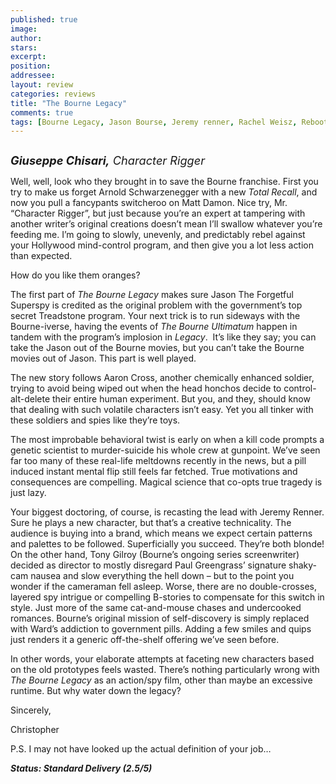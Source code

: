 ```yaml
---
published: true
image:
author: 
stars: 
excerpt: 
position: 
addressee: 
layout: review
categories: reviews
title: "The Bourne Legacy"
comments: true
tags: [Bourne Legacy, Jason Bourse, Jeremy renner, Rachel Weisz, Reboot, Tony Gilroy, Uncategorized]
---
```

<div><p><span class="full-image-block ssNonEditable"><span><a href="/letters/2012/8/10/the-bourne-legacy.html"><img src="http://static.squarespace.com/static/5005f6bcc4aa41161b33e89e/5329cf1fe4b07c068ebf74de/5329cf1fe4b07c068ebf75fa/1344603299627/The%20Bourne%20Legacy.jpg" alt="" /></a></span></span></p>
<p><em style="font-size:130%;"><strong>Giuseppe Chisari,</strong> Character Rigger</em></p>
<p>Well, well, look who they brought in to save the Bourne franchise. First you try to make us forget Arnold Schwarzenegger with a new <em>Total Recall</em>, and now you pull a fancypants switcheroo on Matt Damon. Nice try, Mr. &ldquo;Character Rigger&rdquo;, but just because you&rsquo;re an expert at tampering with another writer&rsquo;s original creations doesn&rsquo;t mean I&rsquo;ll swallow whatever you&rsquo;re feeding me. I&rsquo;m going to slowly, unevenly, and predictably rebel against your Hollywood mind-control program, and then give you a lot less action than expected.</p>
<p>How do you like them oranges?</p>
<p>The first part of <em>The Bourne Legacy</em> makes sure Jason The Forgetful Superspy is credited as the original problem with the government&rsquo;s top secret Treadstone program. Your next trick is to run sideways with the Bourne-iverse, having the events of <em>The Bourne Ultimatum</em> happen in tandem with the program&rsquo;s implosion in <em>Legacy</em>.&nbsp; It&rsquo;s like they say; you can take the Jason out of the Bourne movies, but you can&rsquo;t take the Bourne movies out of Jason. This part is well played.</p>
<p>The new story follows Aaron Cross, another chemically enhanced soldier, trying to avoid being wiped out when the head honchos decide to control-alt-delete their entire human experiment. But you, and they, should know that dealing with such volatile characters isn&rsquo;t easy. Yet you all tinker with these soldiers and spies like they&rsquo;re toys.</p>
<p>The most improbable behavioral twist is early on when a kill code prompts a genetic scientist to murder-suicide his whole crew at gunpoint. We&rsquo;ve seen far too many of these real-life meltdowns recently in the news, but a pill induced instant mental flip still feels far fetched. True motivations and consequences are compelling. Magical science that co-opts true tragedy is just lazy.</p>
<p>Your biggest doctoring, of course, is recasting the lead with Jeremy Renner. Sure he plays a new character, but that&rsquo;s a creative technicality. The audience is buying into a brand, which means we expect certain patterns and palettes to be followed. Superficially you succeed. They&rsquo;re both blonde! On the other hand, Tony Gilroy (Bourne&rsquo;s ongoing series screenwriter) decided as director to mostly disregard Paul Greengrass&rsquo; signature shaky-cam nausea and slow everything the hell down &ndash; but to the point you wonder if the cameraman fell asleep. Worse, there are no double-crosses, layered spy intrigue or compelling B-stories to compensate for this switch in style. Just more of the same cat-and-mouse chases and undercooked romances. Bourne&rsquo;s original mission of self-discovery is simply replaced with Ward&rsquo;s addiction to government pills. Adding a few smiles and quips just renders it a generic off-the-shelf offering we&rsquo;ve seen before.</p>
<p>In other words, your elaborate attempts at faceting new characters based on the old prototypes feels wasted. There&rsquo;s nothing particularly wrong with <em>The Bourne Legacy</em> as an action/spy film, other than maybe an excessive runtime. But why water down the legacy?</p>
<p>Sincerely,</p>
<p>Christopher</p>
<p>P.S. I may not have looked up the actual definition of your job&hellip;</p>
<p><strong><em>Status: Standard Delivery (2.5/5)</em></strong></p></div>
